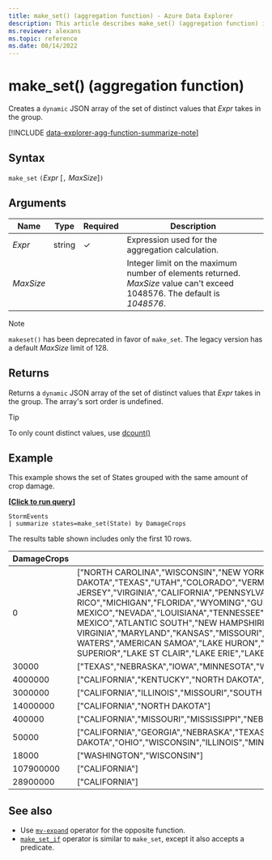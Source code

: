 ```yaml
---
title: make_set() (aggregation function) - Azure Data Explorer
description: This article describes make_set() (aggregation function) in Azure Data Explorer.
ms.reviewer: alexans
ms.topic: reference
ms.date: 08/14/2022
---
```

# make_set() (aggregation function)

Creates a `dynamic` JSON array of the set of distinct values that *Expr* takes in the group.

[!INCLUDE [data-explorer-agg-function-summarize-note](../../includes/data-explorer-agg-function-summarize-note.md)]

## Syntax

 `make_set` `(`*Expr* [`,` *MaxSize*]`)`

## Arguments

| Name | Type | Required | Description |
|--|--|--|--|
| *Expr* | string | &check; | Expression used for the aggregation calculation. |
| *MaxSize* |  |  | Integer limit on the maximum number of elements returned. *MaxSize* value can't exceed 1048576. The default is *1048576*. |

> [!NOTE]
> `makeset()` has been deprecated in favor of `make_set`. The legacy version has a default *MaxSize* limit of 128.

## Returns

Returns a `dynamic` JSON array of the set of distinct values that *Expr* takes in the group.
The array's sort order is undefined.

> [!TIP]
> To only count distinct values, use [dcount()](dcount-aggfunction.md)

## Example

This example shows the set of States grouped with the same amount of crop damage.

**\[**[**Click to run query**](https://dataexplorer.azure.com/clusters/kvc6bc487453a064d3c9de.northeurope/databases/NewDatabase1?query=H4sIAAAAAAAAAwsuyS/KdS1LzSspVuDlqlEoLs3NTSzKrEpVKC5JLEktts1NzE6NL04t0QgG8TUVkioVXBJzE9NTnYvyC4oBmxrbeD8AAAA=)**\]**

```kusto
StormEvents 
| summarize states=make_set(State) by DamageCrops
```

The results table shown includes only the first 10 rows.

| DamageCrops | states |
|--|--|
| 0 | ["NORTH CAROLINA","WISCONSIN","NEW YORK","ALASKA","DELAWARE","OKLAHOMA","INDIANA","ILLINOIS","MINNESOTA","SOUTH DAKOTA","TEXAS","UTAH","COLORADO","VERMONT","NEW JERSEY","VIRGINIA","CALIFORNIA","PENNSYLVANIA","MONTANA","WASHINGTON","OREGON","HAWAII","IDAHO","PUERTO RICO","MICHIGAN","FLORIDA","WYOMING","GULF OF MEXICO","NEVADA","LOUISIANA","TENNESSEE","KENTUCKY","MISSISSIPPI","ALABAMA","GEORGIA","SOUTH CAROLINA","OHIO","NEW MEXICO","ATLANTIC SOUTH","NEW HAMPSHIRE","ATLANTIC NORTH","NORTH DAKOTA","IOWA","NEBRASKA","WEST VIRGINIA","MARYLAND","KANSAS","MISSOURI","ARKANSAS","ARIZONA","MASSACHUSETTS","MAINE","CONNECTICUT","GUAM","HAWAII WATERS","AMERICAN SAMOA","LAKE HURON","DISTRICT OF COLUMBIA","RHODE ISLAND","VIRGIN ISLANDS","LAKE MICHIGAN","LAKE SUPERIOR","LAKE ST CLAIR","LAKE ERIE","LAKE ONTARIO","E PACIFIC","GULF OF ALASKA"] |
| 30000 | ["TEXAS","NEBRASKA","IOWA","MINNESOTA","WISCONSIN"] |
| 4000000 | ["CALIFORNIA","KENTUCKY","NORTH DAKOTA","WISCONSIN","VIRGINIA"] |
| 3000000 | ["CALIFORNIA","ILLINOIS","MISSOURI","SOUTH CAROLINA","NORTH CAROLINA","MISSISSIPPI","NORTH DAKOTA","OHIO"] |
| 14000000 | ["CALIFORNIA","NORTH DAKOTA"] |
| 400000 | ["CALIFORNIA","MISSOURI","MISSISSIPPI","NEBRASKA","WISCONSIN","NORTH DAKOTA"] |
| 50000 | ["CALIFORNIA","GEORGIA","NEBRASKA","TEXAS","WEST VIRGINIA","KANSAS","MISSOURI","MISSISSIPPI","NEW MEXICO","IOWA","NORTH DAKOTA","OHIO","WISCONSIN","ILLINOIS","MINNESOTA","KENTUCKY"] |
| 18000 | ["WASHINGTON","WISCONSIN"] |
| 107900000 | ["CALIFORNIA"] |
| 28900000 | ["CALIFORNIA"] |

## See also

* Use [`mv-expand`](./mvexpandoperator.md) operator for the opposite function.
* [`make_set_if`](./makesetif-aggfunction.md) operator is similar to `make_set`, except it also accepts a predicate.

